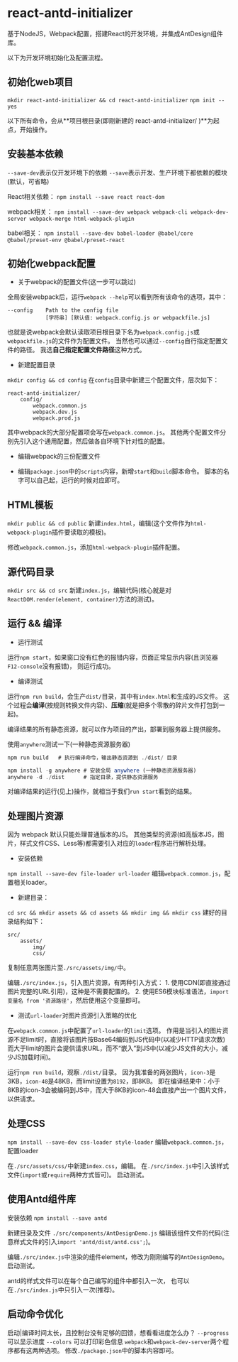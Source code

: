 # react-antd-initializer
基于NodeJS，Webpack配置，搭建React的开发环境，并集成AntDesign组件库。

以下为开发环境初始化及配置流程。

## 初始化web项目

`mkdir react-antd-initializer && cd react-antd-initializer`
`npm init --yes`

以下所有命令，会从**项目根目录(即刚新建的 react-antd-initializer/ )**为起点，开始操作。

## 安装基本依赖

`--save-dev`表示仅开发环境下的依赖
`--save`表示开发、生产环境下都依赖的模块(默认，可省略)

React相关依赖：
`npm install --save react react-dom`

webpack相关：
`npm install --save-dev webpack webpack-cli webpack-dev-server webpack-merge html-webpack-plugin`

babel相关：
`npm install --save-dev babel-loader @babel/core @babel/preset-env @babel/preset-react`


## 初始化webpack配置

- 关于webpack的配置文件(这一步可以跳过)

全局安装webpack后，运行`webpack --help`可以看到所有该命令的选项，其中：
```
--config    Path to the config file
            [字符串] [默认值: webpack.config.js or webpackfile.js]
```
也就是说webpack会默认读取项目根目录下名为`webpack.config.js`或`webpackfile.js`的文件作为配置文件。
当然也可以通过`--config`自行指定配置文件的路径。
我选**自己指定配置文件路径**这种方式。

- 新建配置目录

`mkdir config && cd config`
在`config`目录中新建三个配置文件，层次如下：
```
react-antd-initializer/
    config/
        webpack.common.js
        webpack.dev.js
        webpack.prod.js
```
其中webpack的大部分配置项会写在`webpack.common.js`。
其他两个配置文件分别先引入这个通用配置，然后做各自环境下针对性的配置。

- 编辑webpack的三份配置文件

- 编辑`package.json`中的`scripts`内容，新增`start`和`build`脚本命令。
脚本的名字可以自己起，运行的时候对应即可。

## HTML模板

`mkdir public && cd public`
新建`index.html`，编辑(这个文件作为`html-webpack-plugin`插件要读取的模板)。

修改`webpack.common.js`，添加`html-webpack-plugin`插件配置。

## 源代码目录

`mkdir src && cd src`
新建`index.js`，编辑代码(核心就是对`ReactDOM.render(element, container)`方法的测试)。


## 运行 && 编译

- 运行测试

运行`npm start`，如果窗口没有红色的报错内容，页面正常显示内容(且浏览器`F12-console`没有报错)，
则运行成功。

- 编译测试

运行`npm run build`，会生产`dist/`目录，其中有`index.html`和生成的JS文件。
这个过程会**编译**(按规则转换文件内容)、**压缩**(就是把多个零散的碎片文件打包到一起)。

编译结果的所有静态资源，就可以作为项目的产出，部署到服务器上提供服务。

使用`anywhere`测试一下(一种静态资源服务器)
```javascript
npm run build   # 执行编译命令，输出静态资源到 ./dist/ 目录

npm install -g anywhere # 安装全局 anywhere (一种静态资源服务器)
anywhere -d ./dist      # 指定目录，提供静态资源服务
```
对编译结果的运行(见上)操作，就相当于我们`run start`看到的结果。

## 处理图片资源

因为 webpack 默认只能处理普通版本的JS。
其他类型的资源(如高版本JS，图片，样式文件CSS、Less等)都需要引入对应的`loader`程序进行解析处理。

- 安装依赖

`npm install --save-dev file-loader url-loader`
编辑`webpack.common.js`，配置相关loader。



- 新建目录：

`cd src && mkdir assets && cd assets && mkdir img && mkdir css`
建好的目录结构如下：
```
src/
    assets/
        img/
        css/
```
复制任意两张图片至`./src/assets/img/`中。

编辑`./src/index.js`，引入图片资源，有两种引入方式：
    1. 使用CDN(即直接通过图片完整的URL引用)，这种是不需要配置的。
    2. 使用ES6模块标准语法，`import 变量名 from '资源路径'`，然后使用这个变量即可。

- 测试`url-loader`对图片资源引入策略的优化

在`webpack.common.js`中配置了`url-loader`的`limit`选项。
作用是当引入的图片资源不足limit时，直接将该图片按Base64编码到JS代码中(以减少HTTP请求次数)
而大于limit的图片会提供请求URL，而不“嵌入”到JS中(以减少JS文件的大小，减少JS加载时间)。

运行`npm run build`，观察`./dist/`目录。
因为我准备的两张图片，`icon-3`是3KB，`icon-48`是48KB，而limit设置为`8192`，即8KB。
即在编译结果中：小于8KB的icon-3会被编码到JS中，而大于8KB的icon-48会直接产出一个图片文件，以供请求。

## 处理CSS

`npm install --save-dev css-loader style-loader`
编辑`webpack.common.js`，配置loader

在`./src/assets/css/`中新建`index.css`，编辑。
在`./src/index.js`中引入该样式文件(`import`或`require`两种方式皆可)。
启动测试。

## 使用Antd组件库

安装依赖 `npm install --save antd`

新建目录及文件 `./src/components/AntDesignDemo.js`
编辑该组件文件的代码(注意样式文件的引入`import 'antd/dist/antd.css';`)。

编辑`./src/index.js`中渲染的组件element，修改为刚刚编写的`AntDesignDemo`。
启动测试。

antd的样式文件可以在每个自己编写的组件中都引入一次，
也可以在`./src/index.js`中只引入一次(推荐)。


## 启动命令优化

启动|编译时间太长，且控制台没有足够的回馈，想看看进度怎么办？
`--progress` 可以显示进度
`--colors`   可以打印彩色信息
`webpack`和`webpack-dev-server`两个程序都有这两种选项。
修改`./package.json`中的脚本内容即可。
